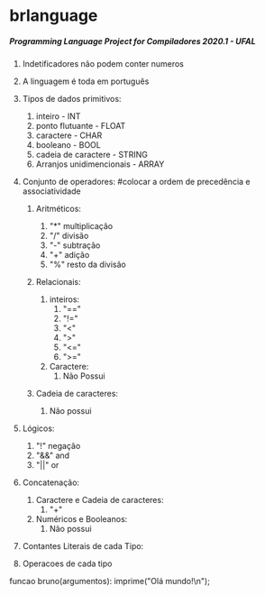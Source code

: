 # brlanguage
##### Programming Language Project for Compiladores 2020.1 - UFAL




1. Indetificadores não podem conter numeros 
1. A linguagem é toda em português
1. Tipos de dados primitivos:
   1. inteiro - INT
   1. ponto flutuante - FLOAT
   1. caractere - CHAR
   1. booleano - BOOL
   1. cadeia de caractere - STRING
   1. Arranjos unidimencionais - ARRAY

1. Conjunto de operadores: #colocar a ordem de precedência e associatividade
   1. Aritméticos:
      1. "*" multiplicação
      1. "/" divisão
      1. "-" subtração
      1. "+" adição
      1. "%" resto da divisão

    1. Relacionais:
       1. inteiros:
          1. "=="
          1. "!="
          1. "<"
          1. ">"
          1. "<="
          1. ">="
        1. Caractere:
           1. Não Possui
      1. Cadeia de caracteres:
         1. Não possui

  1. Lógicos:
     1. "!" negação
     1. "&&" and
     1. "||" or

  1. Concatenação:
     1. Caractere e Cadeia de caracteres:
        1. "+"
     1. Numéricos e Booleanos:
        1. Não possui


1. Contantes Literais de cada Tipo:

1. Operacoes de cada tipo

funcao bruno(argumentos):
  imprime("Olá mundo!\n");


